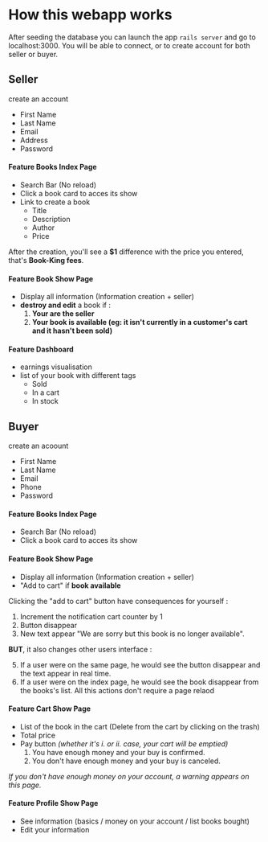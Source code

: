 # How this webapp works

  After seeding the database you can launch the app `rails server` and go to localhost:3000.
  You will be able to connect, or to create account for both seller or buyer.

## Seller

  create an account
   - First Name
   - Last Name
   - Email
   - Address
   - Password


  #### Feature Books Index Page
   - Search Bar (No reload)
   - Click a book card to acces its show
   - Link to create a book
     + Title
     + Description
     + Author
     + Price

  After the creation, you'll see a **$1** difference with the price you entered, that's **Book-King fees**.


  #### Feature Book Show Page
   - Display all information (Information creation + seller)
   - **destroy and edit** a book if :
     1. **Your are the seller**
     2. **Your book is available (eg: it isn't currently in a customer's cart and it hasn't been sold)**


  #### Feature Dashboard
   - earnings visualisation
   - list of your book with different tags 
      + Sold
      + In a cart
      + In stock



## Buyer

  create an acoount
   - First Name
   - Last Name
   - Email
   - Phone
   - Password

  #### Feature Books Index Page
   - Search Bar (No reload)
   - Click a book card to acces its show

  #### Feature Book Show Page
   - Display all information (Information creation + seller)
   - "Add to cart" if **book available**

   Clicking the "add to cart" button have consequences for yourself :
   1. Increment the notification cart counter by 1
   2. Button disappear
   3. New text appear "We are sorry but this book is no longer available".
   
 **BUT**, it also changes other users interface :
   
   5. If a user were on the same page, he would see the button disappear and the text appear in real time.
   6. If a user were on the index page, he would see the book disappear from the books's list.
   All this actions don't require a page relaod
   
 #### Feature Cart Show Page
  - List of the book in the cart (Delete from the cart by clicking on the trash)
  - Total price
  - Pay button *(whether it's i. or ii. case, your cart will be emptied)*
     1. You have enough money and your buy is confirmed.
     2. You don't have enough money and your buy is canceled.
  
  *If you don't have enough money on your account, a warning appears on this page.*

 #### Feature Profile Show Page
  - See information (basics / money on your account / list books bought)
  - Edit your information
